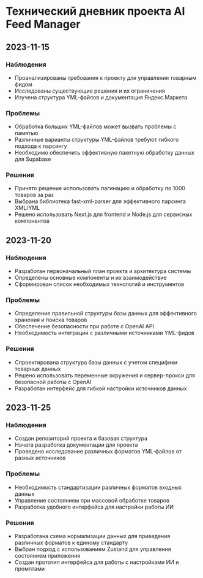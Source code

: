 # Технический дневник проекта AI Feed Manager

## 2023-11-15

### Наблюдения
- Проанализированы требования к проекту для управления товарным фидом
- Исследованы существующие решения и их ограничения
- Изучена структура YML-файлов и документация Яндекс.Маркета

### Проблемы
- Обработка больших YML-файлов может вызвать проблемы с памятью
- Различные варианты структуры YML-файлов требуют гибкого подхода к парсингу
- Необходимо обеспечить эффективную пакетную обработку данных для Supabase

### Решения
- Принято решение использовать пагинацию и обработку по 1000 товаров за раз
- Выбрана библиотека fast-xml-parser для эффективного парсинга XML/YML
- Решено использовать Next.js для frontend и Node.js для сервисных компонентов

## 2023-11-20

### Наблюдения
- Разработан первоначальный план проекта и архитектура системы
- Определены основные компоненты и их взаимодействие
- Сформирован список необходимых технологий и инструментов

### Проблемы
- Определение правильной структуры базы данных для эффективного хранения и поиска товаров
- Обеспечение безопасности при работе с OpenAI API
- Необходимость интеграции с различными источниками YML-фидов

### Решения
- Спроектирована структура базы данных с учетом специфики товарных данных
- Решено использовать переменные окружения и сервер-прокси для безопасной работы с OpenAI
- Разработан интерфейс для гибкой настройки источников данных

## 2023-11-25

### Наблюдения
- Создан репозиторий проекта и базовая структура
- Начата разработка документации для проекта
- Проведено исследование различных форматов YML-файлов от разных источников

### Проблемы
- Необходимость стандартизации различных форматов входных данных
- Управление состоянием при массовой обработке товаров
- Разработка удобного интерфейса для настройки работы ИИ

### Решения
- Разработана схема нормализации данных для приведения различных форматов к единому стандарту
- Выбран подход с использованием Zustand для управления состоянием приложения
- Создан прототип интерфейса для работы с настройками ИИ и промптами 